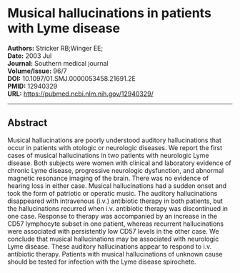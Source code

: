 # Musical hallucinations in patients with Lyme disease

**Authors:** Stricker RB;Winger EE;  
**Date:** 2003 Jul  
**Journal:** Southern medical journal  
**Volume/Issue:** 96/7  
**DOI:** 10.1097/01.SMJ.0000053458.21691.2E  
**PMID:** 12940329  
**URL:** https://pubmed.ncbi.nlm.nih.gov/12940329/

---

## Abstract

Musical hallucinations are poorly understood auditory hallucinations that occur in patients with otologic or neurologic diseases. We report the first cases of musical hallucinations in two patients with neurologic Lyme disease. Both subjects were women with clinical and laboratory evidence of chronic Lyme disease, progressive neurologic dysfunction, and abnormal magnetic resonance imaging of the brain. There was no evidence of hearing loss in either case. Musical hallucinations had a sudden onset and took the form of patriotic or operatic music. The auditory hallucinations disappeared with intravenous (i.v.) antibiotic therapy in both patients, but the hallucinations recurred when i.v. antibiotic therapy was discontinued in one case. Response to therapy was accompanied by an increase in the CD57 lymphocyte subset in one patient, whereas recurrent hallucinations were associated with persistently low CD57 levels in the other case. We conclude that musical hallucinations may be associated with neurologic Lyme disease. These auditory hallucinations appear to respond to i.v. antibiotic therapy. Patients with musical hallucinations of unknown cause should be tested for infection with the Lyme disease spirochete.
